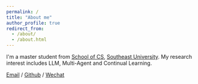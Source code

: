 ```yaml
---
permalink: /
title: "About me"
author_profile: true
redirect_from: 
  - /about/
  - /about.html
---
```


I'm a master student from [School of CS](https://cs.seu.edu.cn/), [Southeast University](https://www.seu.edu.cn/). My research interest includes LLM, Multi-Agent and Continual Learning.

[Email](mailto:2549702154@qq.com) / [Github](https://github.com/Huniverseh) / [Wechat](../images/wechat.jpg)
